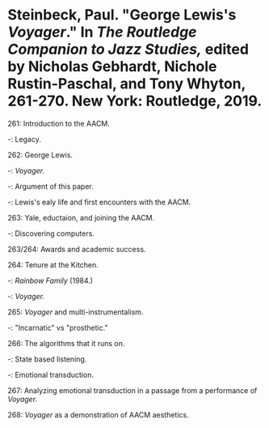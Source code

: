 # Steinbeck, Paul. "George Lewis's *Voyager*." In *The Routledge Companion to Jazz Studies,* edited by Nicholas Gebhardt, Nichole Rustin-Paschal, and Tony Whyton, 261-270. New York: Routledge, 2019.   

261: Introduction to the AACM.  

-: Legacy.  

262: George Lewis.  

-: *Voyager.*  

-: Argument of this paper.  

-: Lewis's ealy life and first encounters with the AACM.   

263: Yale, eductaion, and joining the AACM.  

-: Discovering computers.  

263/264: Awards and academic success.  

264: Tenure at the Kitchen.  

-: *Rainbow Family* (1984.)  

-: *Voyager.*   

265: *Voyager* and multi-instrumentalism.  

-: "Incarnatic" vs "prosthetic."

266: The algorithms that it runs on.  

-: State based listening.  

-: Emotional transduction.  

267: Analyzing emotional transduction in a passage from a performance of *Voyager.*   

268: *Voyager* as a demonstration of AACM aesthetics.  
